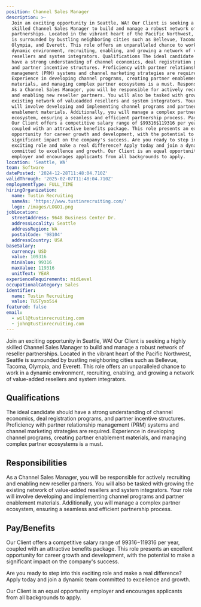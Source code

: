 ```yaml
---
position: Channel Sales Manager
description: >-
  Join an exciting opportunity in Seattle, WA! Our Client is seeking a highly
  skilled Channel Sales Manager to build and manage a robust network of reseller
  partnerships. Located in the vibrant heart of the Pacific Northwest, Seattle
  is surrounded by bustling neighboring cities such as Bellevue, Tacoma,
  Olympia, and Everett. This role offers an unparalleled chance to work in a
  dynamic environment, recruiting, enabling, and growing a network of valueadded
  resellers and system integrators. Qualifications The ideal candidate should
  have a strong understanding of channel economics, deal registration programs,
  and partner incentive structures. Proficiency with partner relationship
  management (PRM) systems and channel marketing strategies are required.
  Experience in developing channel programs, creating partner enablement
  materials, and managing complex partner ecosystems is a must. Responsibilities
  As a Channel Sales Manager, you will be responsible for actively recruiting
  and enabling new reseller partners. You will also be tasked with growing the
  existing network of valueadded resellers and system integrators. Your role
  will involve developing and implementing channel programs and partner
  enablement materials. Additionally, you will manage a complex partner
  ecosystem, ensuring a seamless and efficient partnership process. Pay/Benefits
  Our Client offers a competitive salary range of $99316$119316 per year,
  coupled with an attractive benefits package. This role presents an excellent
  opportunity for career growth and development, with the potential to make a
  significant impact on the company's success. Are you ready to step into this
  exciting role and make a real difference? Apply today and join a dynamic team
  committed to excellence and growth. Our Client is an equal opportunity
  employer and encourages applicants from all backgrounds to apply.
location: 'Seattle, WA'
team: Software
datePosted: '2024-12-28T11:48:04.710Z'
validThrough: '2025-02-07T11:48:04.710Z'
employmentType: FULL_TIME
hiringOrganization:
  name: Tustin Recruiting
  sameAs: 'https://www.tustinrecruiting.com/'
  logo: /images/LOGO1.png
jobLocation:
  streetAddress: 9648 Business Center Dr.
  addressLocality: Seattle
  addressRegion: WA
  postalCode: '98104'
  addressCountry: USA
baseSalary:
  currency: USD
  value: 109316
  minValue: 99316
  maxValue: 119316
  unitText: YEAR
experienceRequirements: midLevel
occupationalCategory: Sales
identifier:
  name: Tustin Recruiting
  value: TUSTyxo5i4
featured: false
email:
  - will@tustinrecruiting.com
  - john@tustinrecruiting.com
---
```




Join an exciting opportunity in Seattle, WA! Our Client is seeking a highly skilled Channel Sales Manager to build and manage a robust network of reseller partnerships. Located in the vibrant heart of the Pacific Northwest, Seattle is surrounded by bustling neighboring cities such as Bellevue, Tacoma, Olympia, and Everett. This role offers an unparalleled chance to work in a dynamic environment, recruiting, enabling, and growing a network of value-added resellers and system integrators. 

## Qualifications

The ideal candidate should have a strong understanding of channel economics, deal registration programs, and partner incentive structures. Proficiency with partner relationship management (PRM) systems and channel marketing strategies are required. Experience in developing channel programs, creating partner enablement materials, and managing complex partner ecosystems is a must. 

## Responsibilities

As a Channel Sales Manager, you will be responsible for actively recruiting and enabling new reseller partners. You will also be tasked with growing the existing network of value-added resellers and system integrators. Your role will involve developing and implementing channel programs and partner enablement materials. Additionally, you will manage a complex partner ecosystem, ensuring a seamless and efficient partnership process. 

## Pay/Benefits

Our Client offers a competitive salary range of $99316-$119316 per year, coupled with an attractive benefits package. This role presents an excellent opportunity for career growth and development, with the potential to make a significant impact on the company's success. 

Are you ready to step into this exciting role and make a real difference? Apply today and join a dynamic team committed to excellence and growth. 

Our Client is an equal opportunity employer and encourages applicants from all backgrounds to apply.
